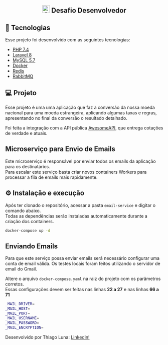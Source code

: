 <h2 align="center">
    <img src="https://avatars.githubusercontent.com/u/58981329?s=200&v=4" alt="Oliveira Trust" width="24" /> Desafio Desenvolvedor
</h2>

## 🚀 Tecnologias

Esse projeto foi desenvolvido com as seguintes tecnologias:

- [PHP 7.4](https://php.net)
- [Laravel 8](https://laravel.com)
- [MySQL 5.7](https://mysql.com)
- [Docker](https://docker.com)
- [Redis](https://redis.io)
- [RabbitMQ](https://www.rabbitmq.com/)


## 💻 Projeto

Esse projeto é uma uma aplicação que faz a conversão da nossa moeda nacional para uma moeda estrangeira, 
aplicando algumas taxas e regras, apresentando no final da conversão o resultado detalhado.

Foi feita a integração com a API pública [AwesomeAPI](https://docs.awesomeapi.com.br/api-de-moedas),
que entrega cotações de verdade e atuais.

## Microserviço para Envio de Emails  
Este microserviço é responsável por enviar todos os emails da aplicação para os destinatários.  
Para escalar este serviço basta criar novos containers Workers para processar a fila de emails mais rapidamente.

## ⚙️ Instalação e execução
Após ter clonado o repositório, acessar a pasta `email-service` e digitar o comando abaixo.  
Todas as dependências serão instaladas automaticamente durante a criação dos containers.
```sh
docker-compose up -d
```

## Enviando Emails
Para que este serviço possa enviar emails será necessário configurar uma conta de email válida.
Os testes locais foram feitos utilizando o servidor de email do Gmail.  

Altere o arquivo `docker-compose.yaml` na raiz do projeto com os parâmetros corretos.  
Essas configurações devem ser feitas nas linhas **22 a 27** e nas linhas **66 a 71**
```sh
_MAIL_DRIVER=
_MAIL_HOST=
_MAIL_PORT=
_MAIL_USERNAME=
_MAIL_PASSWORD=
_MAIL_ENCRYPTION=
```  

Desenvolvido por Thiago Luna: [Linkedin!](https://www.linkedin.com/in/thiago-luna/)


